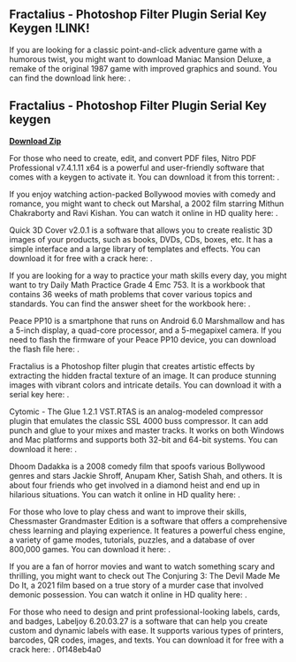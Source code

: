 ## Fractalius - Photoshop Filter Plugin Serial Key Keygen !LINK!

  
If you are looking for a classic point-and-click adventure game with a humorous twist, you might want to download Maniac Mansion Deluxe, a remake of the original 1987 game with improved graphics and sound. You can find the download link here: .
 
## Fractalius - Photoshop Filter Plugin Serial Key keygen


[**Download Zip**](https://www.google.com/url?q=https%3A%2F%2Ftiurll.com%2F2tK4iz&sa=D&sntz=1&usg=AOvVaw3Ptd74FJobnvm8NDAZVcNJ)

  
For those who need to create, edit, and convert PDF files, Nitro PDF Professional v7.4.1.11 x64 is a powerful and user-friendly software that comes with a keygen to activate it. You can download it from this torrent: .
  
If you enjoy watching action-packed Bollywood movies with comedy and romance, you might want to check out Marshal, a 2002 film starring Mithun Chakraborty and Ravi Kishan. You can watch it online in HD quality here: .
  
Quick 3D Cover v2.0.1 is a software that allows you to create realistic 3D images of your products, such as books, DVDs, CDs, boxes, etc. It has a simple interface and a large library of templates and effects. You can download it for free with a crack here: .
  
If you are looking for a way to practice your math skills every day, you might want to try Daily Math Practice Grade 4 Emc 753. It is a workbook that contains 36 weeks of math problems that cover various topics and standards. You can find the answer sheet for the workbook here: .
  
Peace PP10 is a smartphone that runs on Android 6.0 Marshmallow and has a 5-inch display, a quad-core processor, and a 5-megapixel camera. If you need to flash the firmware of your Peace PP10 device, you can download the flash file here: .
  
Fractalius is a Photoshop filter plugin that creates artistic effects by extracting the hidden fractal texture of an image. It can produce stunning images with vibrant colors and intricate details. You can download it with a serial key here: .
  
Cytomic - The Glue 1.2.1 VST.RTAS is an analog-modeled compressor plugin that emulates the classic SSL 4000 buss compressor. It can add punch and glue to your mixes and master tracks. It works on both Windows and Mac platforms and supports both 32-bit and 64-bit systems. You can download it here: .
  
Dhoom Dadakka is a 2008 comedy film that spoofs various Bollywood genres and stars Jackie Shroff, Anupam Kher, Satish Shah, and others. It is about four friends who get involved in a diamond heist and end up in hilarious situations. You can watch it online in HD quality here: .
  
For those who love to play chess and want to improve their skills, Chessmaster Grandmaster Edition is a software that offers a comprehensive chess learning and playing experience. It features a powerful chess engine, a variety of game modes, tutorials, puzzles, and a database of over 800,000 games. You can download it here: .
  
If you are a fan of horror movies and want to watch something scary and thrilling, you might want to check out The Conjuring 3: The Devil Made Me Do It, a 2021 film based on a true story of a murder case that involved demonic possession. You can watch it online in HD quality here: .
  
For those who need to design and print professional-looking labels, cards, and badges, Labeljoy 6.20.03.27 is a software that can help you create custom and dynamic labels with ease. It supports various types of printers, barcodes, QR codes, images, and texts. You can download it for free with a crack here: .
 0f148eb4a0

